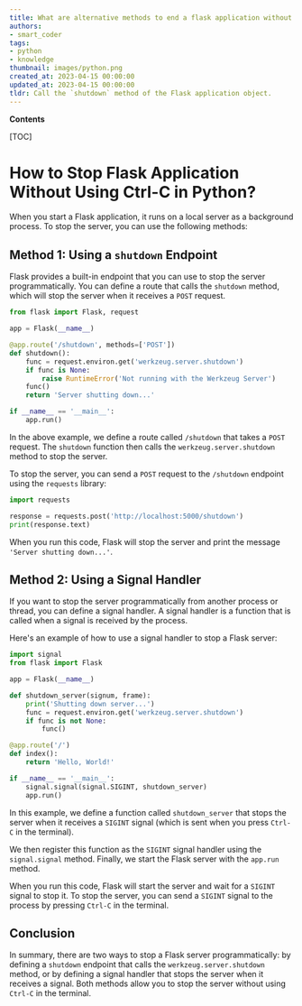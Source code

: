 ```yaml
---
title: What are alternative methods to end a flask application without relying on the ctrl-c shortcut?
authors:
- smart_coder
tags:
- python
- knowledge
thumbnail: images/python.png
created_at: 2023-04-15 00:00:00
updated_at: 2023-04-15 00:00:00
tldr: Call the `shutdown` method of the Flask application object.
---
```


**Contents**

[TOC]

# How to Stop Flask Application Without Using Ctrl-C in Python?

When you start a Flask application, it runs on a local server as a background process. To stop the server, you can use the following methods:

## Method 1: Using a `shutdown` Endpoint

Flask provides a built-in endpoint that you can use to stop the server programmatically. You can define a route that calls the `shutdown` method, which will stop the server when it receives a `POST` request.

```python
from flask import Flask, request

app = Flask(__name__)

@app.route('/shutdown', methods=['POST'])
def shutdown():
    func = request.environ.get('werkzeug.server.shutdown')
    if func is None:
        raise RuntimeError('Not running with the Werkzeug Server')
    func()
    return 'Server shutting down...'

if __name__ == '__main__':
    app.run()
```

In the above example, we define a route called `/shutdown` that takes a `POST` request. The `shutdown` function then calls the `werkzeug.server.shutdown` method to stop the server.

To stop the server, you can send a `POST` request to the `/shutdown` endpoint using the `requests` library:

```python
import requests

response = requests.post('http://localhost:5000/shutdown')
print(response.text)
```

When you run this code, Flask will stop the server and print the message `'Server shutting down...'`.


## Method 2: Using a Signal Handler

If you want to stop the server programmatically from another process or thread, you can define a signal handler. A signal handler is a function that is called when a signal is received by the process.

Here's an example of how to use a signal handler to stop a Flask server:

```python
import signal
from flask import Flask

app = Flask(__name__)

def shutdown_server(signum, frame):
    print('Shutting down server...')
    func = request.environ.get('werkzeug.server.shutdown')
    if func is not None:
        func()

@app.route('/')
def index():
    return 'Hello, World!'

if __name__ == '__main__':
    signal.signal(signal.SIGINT, shutdown_server)
    app.run()
```

In this example, we define a function called `shutdown_server` that stops the server when it receives a `SIGINT` signal (which is sent when you press `Ctrl-C` in the terminal).

We then register this function as the `SIGINT` signal handler using the `signal.signal` method. Finally, we start the Flask server with the `app.run` method.

When you run this code, Flask will start the server and wait for a `SIGINT` signal to stop it. To stop the server, you can send a `SIGINT` signal to the process by pressing `Ctrl-C` in the terminal.

## Conclusion

In summary, there are two ways to stop a Flask server programmatically: by defining a `shutdown` endpoint that calls the `werkzeug.server.shutdown` method, or by defining a signal handler that stops the server when it receives a signal. Both methods allow you to stop the server without using `Ctrl-C` in the terminal.
